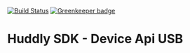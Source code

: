 [![Build Status](https://travis-ci.com/Huddly/device-api-usb.svg?branch=master)](https://travis-ci.com/Huddly/device-api-usb) [![Greenkeeper badge](https://badges.greenkeeper.io/Huddly/device-api-usb.svg)](https://greenkeeper.io/)

# Huddly SDK - Device Api USB
